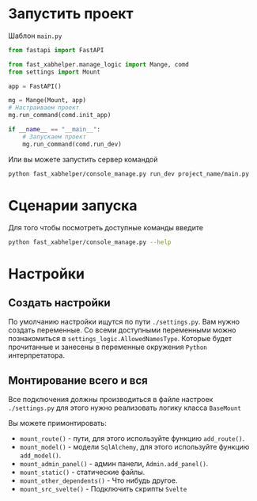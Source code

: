 # Запустить проект

Шаблон `main.py`

```python
from fastapi import FastAPI

from fast_xabhelper.manage_logic import Mange, comd
from settings import Mount

app = FastAPI()

mg = Mange(Mount, app)
# Настраиваем проект
mg.run_command(comd.init_app)

if __name__ == "__main__":
    # Запускаем проект
    mg.run_command(comd.run_dev)
```

Или вы можете запустить сервер командой

```bash
python fast_xabhelper/console_manage.py run_dev project_name/main.py
```

# Сценарии запуска

Для того чтобы посмотреть доступные команды введите

```bash
python fast_xabhelper/console_manage.py --help
```

# Настройки

## Создать настройки

По умолчанию настройки ищутся по пути `./settings.py`. Вам нужно создать переменные. Со всеми доступными переменными
можно познакомиться в `settings_logic.AllowedNamesType`. Которые будет прочитанные и занесены в переменные окружения
`Python` интерпретатора.

## Монтирование всего и вся

Все подключения должны производиться в файле настроек `./settings.py` для этого нужно реализовать логику
класса `BaseMount`

Вы можете примонтировать:

- `mount_route()` - пути, для этого используйте функцию `add_route()`.
- `mount_model()` - модели `SqlAlchemy`, для этого используйте функцию `add_model()`.
- `mount_admin_panel()` - админ панели, `Admin.add_panel()`.
- `mount_static()` - статические файлы.
- `mount_other_dependents()` - Что нибудь другое.
- `mount_src_svelte()` - Подключить скрипты `Svelte`